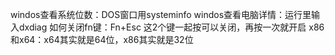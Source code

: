 windos查看系统位数：DOS窗口用systeminfo
windos查看电脑详情：运行里输入dxdiag
如何关闭fn键：Fn+Esc 这2个键一起按可以关闭，再按一次就开启
x86和x64：x64其实就是64位，x86其实就是32位
